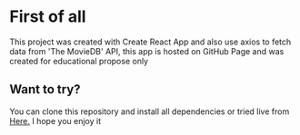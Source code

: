 



# First of all
This project was created with Create React App and also use axios to fetch data from 'The MovieDB' API, this app is hosted on GitHub Page and was created for educational propose only



## Want to try? 
You can clone this repository and install all dependencies or tried live from [Here.](https://juliosantacruz.dev/api-movies/)  I hope you enjoy it
